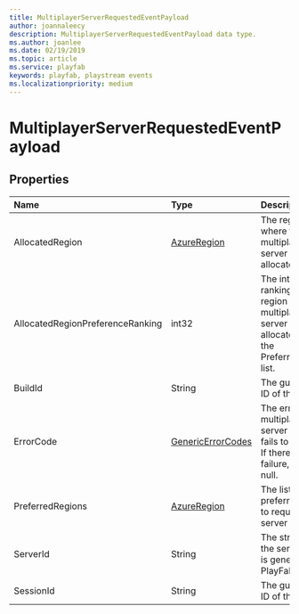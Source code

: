 ```yaml
---
title: MultiplayerServerRequestedEventPayload
author: joannaleecy
description: MultiplayerServerRequestedEventPayload data type.
ms.author: joanlee
ms.date: 02/19/2019
ms.topic: article
ms.service: playfab
keywords: playfab, playstream events
ms.localizationpriority: medium
---
```


# MultiplayerServerRequestedEventPayload

## Properties

|Name|Type|Description|
| :--------------------|:-------------------|:----------------------|
|AllocatedRegion|[AzureRegion](azureregion.md)|The region where the multiplayer server was allocated.|
|AllocatedRegionPreferenceRanking|int32|The integer ranking of what region that the multiplayer server was allocated in from the PreferredRegions list.|
|BuildId|String|The guid string ID of the build.|
|ErrorCode|[GenericErrorCodes](genericerrorcodes.md)|The error when a multiplayer server request fails to allocate. If there was no failure, returns null.|
|PreferredRegions|[AzureRegion](azureregion.md)|The list of preferred region to request a server from.|
|ServerId|String|The string ID of the server which is generated by PlayFab.|
|SessionId|String|The guid string ID of the session.|

